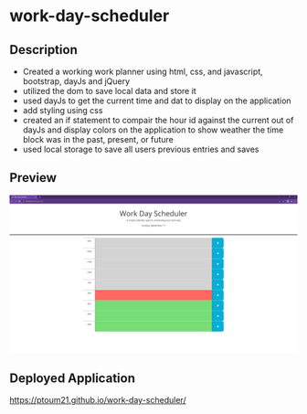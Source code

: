 # work-day-scheduler

## Description

- Created a working work planner using html, css, and javascript, bootstrap, dayJs and jQuery
- utilized the dom to save local data and store it
- used dayJs to get the current time and dat to display on the application
- add styling using css
- created an if statement to compair the hour id against the current out of dayJs and display colors on the application to show weather the time block was in the past, present, or future
- used local storage to save all users previous entries and saves

## Preview
![Screen Shot of Quiz Application](<./Assets/photos/Work Day Scheduler - Google Chrome 9_17_2023 2_42_20 PM.png>)

## Deployed Application
https://ptoum21.github.io/work-day-scheduler/
